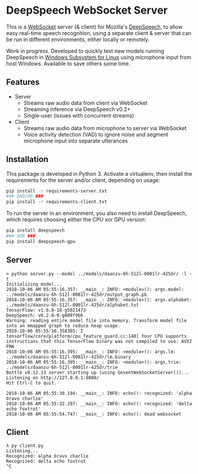 # DeepSpeech WebSocket Server

This is a [WebSocket](https://en.wikipedia.org/wiki/WebSocket) server (& client) for Mozilla's [DeepSpeech](https://github.com/mozilla/DeepSpeech), to allow easy real-time speech recognition, using a separate client & server that can be run in different environments, either locally or remotely.

Work in progress. Developed to quickly test new models running DeepSpeech in [Windows Subsystem for Linux](https://docs.microsoft.com/en-us/windows/wsl/about) using microphone input from host Windows. Available to save others some time.

## Features

* Server
    - Streams raw audio data from client via WebSocket
    - Streaming inference via DeepSpeech v0.2+
    - Single-user (issues with concurrent streams)
* Client
    - Streams raw audio data from microphone to server via WebSocket
    - Voice activity detection (VAD) to ignore noise and segment microphone input into separate utterances

## Installation

This package is developed in Python 3.
Activate a virtualenv, then install the requirements for the server and/or client, depending on usage:

```bash
pip install -r requirements-server.txt
### AND/OR ###
pip install -r requirements-client.txt
```

To run the server in an environment, you also need to install DeepSpeech, which requires choosing either the CPU xor GPU version:

```bash
pip install deepspeech
### XOR ###
pip install deepspeech-gpu
```

## Server

```
> python server.py --model ../models/daanzu-6h-512l-0001lr-425dr/ -l -t
Initializing model...
2018-10-06 AM 05:55:16.357: __main__: INFO: <module>(): args.model: ../models/daanzu-6h-512l-0001lr-425dr/output_graph.pb
2018-10-06 AM 05:55:16.357: __main__: INFO: <module>(): args.alphabet: ../models/daanzu-6h-512l-0001lr-425dr/alphabet.txt
TensorFlow: v1.6.0-18-g5021473
DeepSpeech: v0.2.0-0-g009f9b6
Warning: reading entire model file into memory. Transform model file into an mmapped graph to reduce heap usage.
2018-10-06 05:55:16.358385: I tensorflow/core/platform/cpu_feature_guard.cc:140] Your CPU supports instructions that this TensorFlow binary was not compiled to use: AVX2 FMA
2018-10-06 AM 05:55:16.395: __main__: INFO: <module>(): args.lm: ../models/daanzu-6h-512l-0001lr-425dr/lm.binary
2018-10-06 AM 05:55:16.395: __main__: INFO: <module>(): args.trie: ../models/daanzu-6h-512l-0001lr-425dr/trie
Bottle v0.12.13 server starting up (using GeventWebSocketServer())...
Listening on http://127.0.0.1:8080/
Hit Ctrl-C to quit.

2018-10-06 AM 05:55:30.194: __main__: INFO: echo(): recognized: 'alpha bravo charlie'
2018-10-06 AM 05:55:32.297: __main__: INFO: echo(): recognized: 'delta echo foxtrot'
2018-10-06 AM 05:55:54.747: __main__: INFO: echo(): dead websocket
```

## Client

```
λ py client.py
Listening...
Recognized: alpha bravo charlie
Recognized: delta echo foxtrot
^C
```
